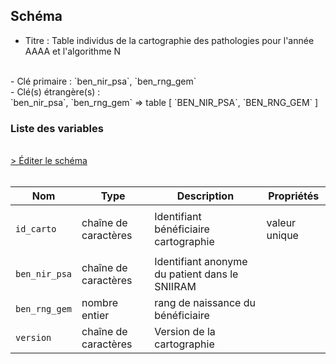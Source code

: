 ## Schéma

- Titre : Table individus de la cartographie des pathologies pour l'année AAAA et l'algorithme N
<br />
- Clé primaire : `ben_nir_psa`, `ben_rng_gem`
<br />
- Clé(s) étrangère(s) : <br />
`ben_nir_psa`, `ben_rng_gem` => table <PreviewPage text="IR_BEN_R" link="/tables/IR_BEN_R" /> [ `BEN_NIR_PSA`, `BEN_RNG_GEM` ]<br />

### Liste des variables
<br />
<div>
    <a href="https://gitlab.com/healthdatahub/schema-snds/edit/master/schemas/CARTOGRAPHIE_PATHOLOGIES/CT_IDE_AAAA_GN.json"  
    arget="_blank" rel="noopener noreferrer">> Éditer le schéma</a>
    <OutboundLink />
</div>
<br />

Nom|Type|Description|Propriétés
-|-|-|-
`id_carto`|chaîne de caractères|Identifiant bénéficiaire cartographie|<p>valeur unique</p>|
`ben_nir_psa`|chaîne de caractères|Identifiant anonyme du patient dans le SNIIRAM||
`ben_rng_gem`|nombre entier|rang de naissance du bénéficiaire||
`version`|chaîne de caractères|Version de la cartographie||

